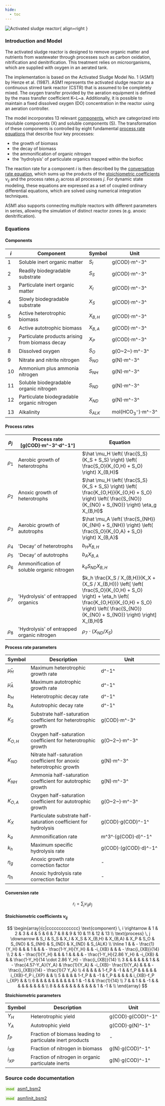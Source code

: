 ```yaml
---
hide:
  - toc
---
```


![Activated sludge reactor](../../assets/icons/bsm2python/activated-sludge-reactor.svg){ align=right }

### Introduction and Model

The activated sludge reactor is designed to remove organic matter and nutrients from wastewater through processes such as carbon oxidation, nitrification and denitrification. This treatment relies on microorganisms, which are supplied with oxygen in an aerated tank.

The implementation is based on the Activated Sludge Model No. 1 (ASM1) by Henze et al. (1987). ASM1 represents the activated sludge reactor as a continuous stirred tank reactor (CSTR) that is assumed to be completely mixed. The oxygen transfer provided by the aeration equipment is defined by the mass transfer coefficient K~L~a. Additionally, it is possible to maintain a fixed dissolved oxygen (DO) concentration in the reactor using an aeration controller.

The model incorporates 13 relevant [components](#components), which are categorized into insoluble components (X) and soluble components (S). The transformation of these components is controlled by eight fundamental [process rate equations](#process-rates) that describe four key processes:

- the growth of biomass
- the decay of biomass
- the ammonification of organic nitrogen
- the 'hydrolysis' of particulate organics trapped within the biofloc

The reaction rate for a component $i$ is then described by the [conversation rate equation](#conversion-rate), which sums up the products of the [stoichiometric coefficients](#stoichiometric-coefficients-nu_ij) $\nu_{ij}$ and the process rates $\rho_j$ across all processes $j$. For dynamic state modeling, these equations are expressed as a set of coupled ordinary differential equations, which are solved using numerical integration techniques.

ASM1 also supports connecting multiple reactors with different parameters in series, allowing the simulation of distinct reactor zones (e.g. anoxic denitrification).


### Equations

#### Components

| $i$ | Component                                       | Symbol    | Unit                |
| --  | ----------------------------------------------  | --------- | ------------------- |
| 1   | Soluble inert organic matter                    | $S_I$     | g(COD)$\cdot$m^-3^  |
| 2   | Readily biodegradable substrate                 | $S_S$     | g(COD)$\cdot$m^-3^  |
| 3   | Particulate inert organic matter                | $X_I$     | g(COD)$\cdot$m^-3^  |
| 4   | Slowly biodegradable substrate                  | $X_S$     | g(COD)$\cdot$m^-3^  |
| 5   | Active heterotrophic biomass                    | $X_{B,H}$ | g(COD)$\cdot$m^-3^  |
| 6   | Active autotrophic biomass                      | $X_{B,A}$ | g(COD)$\cdot$m^-3^  |
| 7   | Particulate products arising from biomass decay | $X_P$     | g(COD)$\cdot$m^-3^  |
| 8   | Dissolved oxygen                                | $S_O$     | g(O~2~)$\cdot$m^-3^ |
| 9   | Nitrate and nitrite nitrogen                    | $S_{NO}$  | g(N)$\cdot$m^-3^    |
| 10  | Ammonium plus ammonia nitrogen                  | $S_{NH}$  | g(N)$\cdot$m^-3^    |
| 11  | Soluble biodegradable organic nitrogen          | $S_{ND}$  | g(N)$\cdot$m^-3^    |
| 12  | Particulate biodegradable organic nitrogen      | $X_{ND}$  | g(N)$\cdot$m^-3^    |
| 13  | Alkalinity                                      | $S_{ALK}$ | mol(HCO$_3^-$)$\cdot$m^-3^   |


#### Process rates

| $\rho_j$ | Process rate [g(COD)$\cdot$m^-3^$\cdot$d^-1^] | Equation  |
| -------- | --------------------------------------------- | --------- |
| $\rho_1$ | Aerobic growth of heterotrophs                | $\hat \mu_H \left( \frac{S_S}{K_S + S_S} \right) \left( \frac{S_O}{K_{O,H} + S_O} \right) X_{B,H}$ |
| $\rho_2$ | Anoxic growth of heterotrophs                 | $\hat \mu_H \left( \frac{S_S}{K_S + S_S} \right) \left( \frac{K_{O,H}}{K_{O,H} + S_O} \right) \left( \frac{S_{NO}}{K_{NO} + S_{NO}} \right) \eta_g X_{B,H}$     |
| $\rho_3$ | Aerobic growth of autotrophs                  | $\hat \mu_A \left( \frac{S_{NH}}{K_{NH} + S_{NH}} \right) \left( \frac{S_O}{K_{O,A} + S_O} \right) X_{B,A}$ |
| $\rho_4$ | 'Decay' of heterotrophs                       | $b_H X_{B,H}$ |
| $\rho_5$ | 'Decay' of autotrophs                         | $b_A X_{B,A}$ |
| $\rho_6$ | Ammonification of soluble organic nitrogen    | $k_a S_{ND} X_{B,H}$ |
| $\rho_7$ | 'Hydrolysis' of entrapped organics            | $k_h \frac{X_S / X_{B,H}}{K_X + (X_S / X_{B,H})} \left[ \left( \frac{S_O}{K_{O,H} + S_O} \right) + \eta_h \left( \frac{K_{O,H}}{K_{O,H} + S_O} \right) \left( \frac{S_{NO}}{K_{NO} + S_{NO}} \right) \right] X_{B,H}$ |
| $\rho_8$ | 'Hydrolysis' of entrapped organic nitrogen    | $\rho_7 \cdot (X_{ND} / X_S)$ |


**Process rate parameters**

| Symbol       | Description | Unit  |
| ------------ | ----------- | ----- |
| $\hat \mu_H$ | Maximum heterotrophic growth rate | d^-1^ |
| $\hat \mu_A$ | Maximum autotrophic growth rate | d^-1^ |
| $b_H$ | Heterotrophic decay rate | d^-1^ |
| $b_A$ | Autotrophic decay rate | d^-1^ |
| $K_S$ | Substrate half-saturation coefficient for heterotrophic growth | g(COD)$\cdot$m^-3^ |
| $K_{O,H}$ | Oxygen half-saturation coefficient for heterotrophic growth | g(O~2~)$\cdot$m^-3^ |
| $K_{NO}$ | Nitrate half-saturation coefficient for anoxic heterotrophic growth | g(N)$\cdot$m^-3^ |
| $K_{NH}$ | Ammonia half-saturation coefficient for autotrophic growth | g(N)$\cdot$m^-3^ |
| $K_{O,A}$ | Oxygen half-saturation coefficient for autotrophic growth | g(O~2~)$\cdot$m^-3^ |
| $K_X$ | Particulate substrate half-saturation coefficient for hydrolysis | g(COD)$\cdot$g(COD)^-1^ |
| $k_a$ | Ammonification rate | m^3^$\cdot$(g(COD)$\cdot$d)^-1^ |
| $k_h$ | Maximum specific hydrolysis rate | g(COD)$\cdot$(g(COD)$\cdot$d)^-1^ |
| $\eta_g$ | Anoxic growth rate correction factor | - |
| $\eta_h$ | Anoxic hydrolysis rate correction factor | - |


#### Conversion rate

$$
r_i = \sum_j \nu_{ij}\rho_j
$$

#### Stoichiometric coefficients $\nu_{ij}$

$$
\begin{array}{c|ccccccccccccc}
\text{component} \, i \rightarrow & 1 & 2 & 3 & 4 & 5 & 6 & 7 & 8 & 9 & 10 & 11 & 12 & 13 \\
\text{process} \, j \downarrow & S_I & S_S & X_I & X_S & X_{B,H} & X_{B,A} & X_P & S_O & S_{NO} & S_{NH} & S_{ND} & X_{ND} & S_{ALK} \\ \hline
1 &  & - \frac{1}{Y_H} &  &  & 1 &  &  & - \frac{1-Y_H}{Y_H} &  & -i_{XB} &  &  & - \frac{i_{XB}}{14} \\
2 &  & - \frac{1}{Y_H} &  &  & 1 &  &  &  & - \frac{1-Y_H}{2.86 Y_H} & -i_{XB} &  &  & \frac{1-Y_H}{14 \cdot 2.86 Y_H} - \frac{i_{XB}}{14} \\
3 &  &  &  &  &  & 1 &  &  - \frac{4.57-Y_A}{Y_A} & \frac{1}{Y_A} & -i_{XB}- \frac{1}{Y_A} &  &  & - \frac{i_{XB}}{14} - \frac{1}{7 Y_A} \\
4 &  &  &  & 1-f_P & -1 &  & f_P &  &  &  &  & i_{XB}-f_P i_{XP} &  & \\
5 &  &  &  & 1-f_P &  & -1 & f_P &  &  &  &  & i_{XB}-f_P i_{XP} &  & \\
6 &  &  &  &  &  &  &  &  &  & 1 & -1 &  & \frac{1}{14} \\
7 &  & 1 &  & -1 &  &  &  &  &  &  &  &  & \\
8 &  &  &  &  &  &  &  &  &  &  & 1 & -1 & \\
\end{array}
$$

**Stoichiometric parameters**

| Symbol   | Description                                               | Unit                      |
| -------- | --------------------------------------------------------- | ------------------------- |
| $Y_H$    | Heterotrophic yield                                       | g(COD)$\cdot$g(COD)^-1^ |
| $Y_A$    | Autotrophic yield                                         | g(COD)$\cdot$g(N)^-1^   |
| $f_P$    | Fraction of biomass leading to particulate inert products | -                         |
| $i_{XB}$ | Fraction of nitrogen in biomass                           | g(N)$\cdot$g(COD)^-1^   |
| $i_{XP}$ | Fraction of nitrogen in organic particulate inerts        | g(N)$\cdot$g(COD)^-1^   |


### Source code documentation

<span style=
  "color: #5cad0f;
  font-weight: bold;
  font-size: .85em;
  background-color: #5cad0f1a;
  padding: 0 .3em;
  border-radius: .1rem;
  margin-right: 0.2rem;">
mod</span> [asm1_bsm2](/reference/bsm2_python/bsm2/asm1_bsm2)

<span style=
  "color: #5cad0f;
  font-weight: bold;
  font-size: .85em;
  background-color: #5cad0f1a;
  padding: 0 .3em;
  border-radius: .1rem;
  margin-right: 0.2rem;">
mod</span> [asm1init_bsm2](/reference/bsm2_python/bsm2/init/asm1init_bsm2)


[^1]: [Benchmarking of Control Strategies for Wastewater Treatment Plants](https://iwaponline.com/ebooks/book-pdf/650794/wio9781780401171.pdf), chap. 4.2.1 Activated Sludge Model No. 1
[^2]: [Benchmark Simulation Model no. 2 (BSM2)](http://iwa-mia.org/wp-content/uploads/2022/09/TR3_BSM_TG_Tech_Report_no_3_BSM2_General_Description.pdf), chap. 2. Modeling of the activated sludge section
[^3]: [Activated Sludge Model No. 1, Henze et al. (1987)](https://www.researchgate.net/publication/243624144_Activated_Sludge_Model_No_1)
